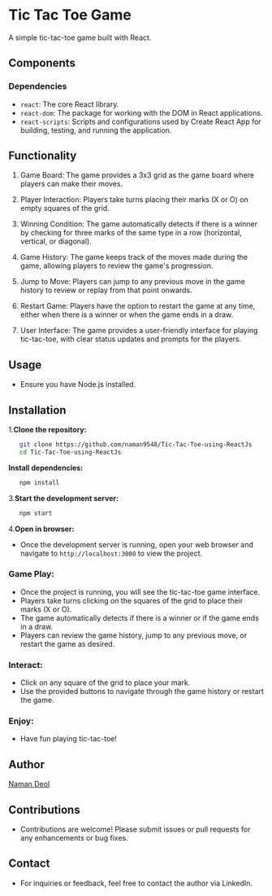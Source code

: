 # Tic Tac Toe Game

A simple tic-tac-toe game built with React.

## Components
### Dependencies
- `react`: The core React library.
- `react-dom`: The package for working with the DOM in React applications.
- `react-scripts`: Scripts and configurations used by Create React App for building, testing, and running the application.

## Functionality
1. Game Board: The game provides a 3x3 grid as the game board where players can make their moves.

2. Player Interaction: Players take turns placing their marks (X or O) on empty squares of the grid.

3. Winning Condition: The game automatically detects if there is a winner by checking for three marks of the same type in a row (horizontal, vertical, or diagonal).

4. Game History: The game keeps track of the moves made during the game, allowing players to review the game's progression.

5. Jump to Move: Players can jump to any previous move in the game history to review or replay from that point onwards.

6. Restart Game: Players have the option to restart the game at any time, either when there is a winner or when the game ends in a draw.

7. User Interface: The game provides a user-friendly interface for playing tic-tac-toe, with clear status updates and prompts for the players.

## Usage
- Ensure you have Node.js installed.
## Installation
 1.**Clone the repository:**

 ```bash
    git clone https://github.com/naman9548/Tic-Tac-Toe-using-ReactJs
    cd Tic-Tac-Toe-using-ReactJs
 ```

**Install dependencies:**

 ```bash
    npm install
 ```

3.**Start the development server:**

 ```bash
    npm start
 ```
4.**Open in browser:**

- Once the development server is running, open your web browser and navigate to `http://localhost:3000` to view the project.


### Game Play:

- Once the project is running, you will see the tic-tac-toe game interface.
- Players take turns clicking on the squares of the grid to place their marks (X or O).
- The game automatically detects if there is a winner or if the game ends in a draw.
- Players can review the game history, jump to any previous move, or restart the game as desired.

### Interact:

- Click on any square of the grid to place your mark.
- Use the provided buttons to navigate through the game history or restart the game.

### Enjoy:

- Have fun playing tic-tac-toe!


## Author
[Naman Deol](https://www.linkedin.com/in/naman-deol-b1a581232/)

## Contributions
- Contributions are welcome! Please submit issues or pull requests for any enhancements or bug fixes.

## Contact
- For inquiries or feedback, feel free to contact the author via LinkedIn.




